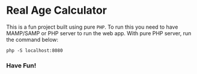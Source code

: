 # Real Age Calculator

This is a fun project built using pure `PHP`. To run this you need to have MAMP/SAMP or PHP server to run the web app. With pure PHP server, run the command below:

```
php -S localhost:8080
```

### Have Fun!
